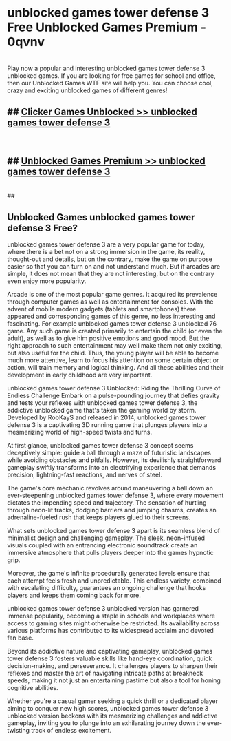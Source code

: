 # unblocked games tower defense 3  Free Unblocked Games Premium - 0qvnv <br>
<br>
Play now a popular and interesting unblocked games tower defense 3 unblocked games. If you are looking for free games for school and office, then our Unblocked Games WTF site will help you. You can choose cool, crazy and exciting unblocked games of different genres!


## ##  [Clicker Games Unblocked >> unblocked games tower defense 3](http://freeplayer.one?title=unblocked_games_tower_defense_3&ref=UGames)
  <br>

##  ## [Unblocked Games Premium >> unblocked games tower defense 3](http://freeplayer.one?title=unblocked_games_tower_defense_3&ref=UGames)
  <br>
  ##



## Unblocked Games unblocked games tower defense 3 Free?

unblocked games tower defense 3 are a very popular game for today, where there is a bet not on a strong immersion in the game, its reality, thought-out and details, but on the contrary, make the game on purpose easier so that you can turn on and not understand much. But if arcades are simple, it does not mean that they are not interesting, but on the contrary even enjoy more popularity.

Arcade is one of the most popular game genres. It acquired its prevalence through computer games as well as entertainment for consoles. With the advent of mobile modern gadgets (tablets and smartphones) there appeared and corresponding games of this genre, no less interesting and fascinating. For example unblocked games tower defense 3 unblocked 76 game. Any such game is created primarily to entertain the child (or even the adult), as well as to give him positive emotions and good mood. But the right approach to such entertainment may well make them not only exciting, but also useful for the child. Thus, the young player will be able to become much more attentive, learn to focus his attention on some certain object or action, will train memory and logical thinking. And all these abilities and their development in early childhood are very important.

unblocked games tower defense 3 Unblocked: Riding the Thrilling Curve of Endless Challenge
Embark on a pulse-pounding journey that defies gravity and tests your reflexes with unblocked games tower defense 3, the addictive unblocked game that's taken the gaming world by storm. Developed by RobKayS and released in 2014, unblocked games tower defense 3 is a captivating 3D running game that plunges players into a mesmerizing world of high-speed twists and turns.

At first glance, unblocked games tower defense 3 concept seems deceptively simple: guide a ball through a maze of futuristic landscapes while avoiding obstacles and pitfalls. However, its devilishly straightforward gameplay swiftly transforms into an electrifying experience that demands precision, lightning-fast reactions, and nerves of steel.

The game's core mechanic revolves around maneuvering a ball down an ever-steepening unblocked games tower defense 3, where every movement dictates the impending speed and trajectory. The sensation of hurtling through neon-lit tracks, dodging barriers and jumping chasms, creates an adrenaline-fueled rush that keeps players glued to their screens.

What sets unblocked games tower defense 3 apart is its seamless blend of minimalist design and challenging gameplay. The sleek, neon-infused visuals coupled with an entrancing electronic soundtrack create an immersive atmosphere that pulls players deeper into the games hypnotic grip.

Moreover, the game's infinite procedurally generated levels ensure that each attempt feels fresh and unpredictable. This endless variety, combined with escalating difficulty, guarantees an ongoing challenge that hooks players and keeps them coming back for more.

unblocked games tower defense 3 unblocked version has garnered immense popularity, becoming a staple in schools and workplaces where access to gaming sites might otherwise be restricted. Its availability across various platforms has contributed to its widespread acclaim and devoted fan base.

Beyond its addictive nature and captivating gameplay, unblocked games tower defense 3 fosters valuable skills like hand-eye coordination, quick decision-making, and perseverance. It challenges players to sharpen their reflexes and master the art of navigating intricate paths at breakneck speeds, making it not just an entertaining pastime but also a tool for honing cognitive abilities.

Whether you're a casual gamer seeking a quick thrill or a dedicated player aiming to conquer new high scores, unblocked games tower defense 3 unblocked version beckons with its mesmerizing challenges and addictive gameplay, inviting you to plunge into an exhilarating journey down the ever-twisting track of endless excitement.